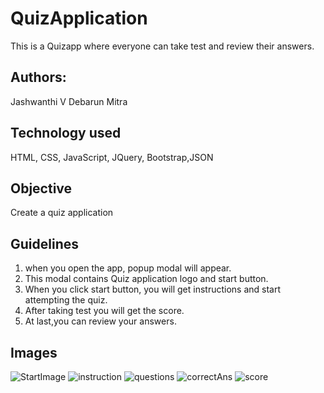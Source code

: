 # QuizApplication
This is a Quizapp where everyone can take test and review their answers.

## Authors:
Jashwanthi V
Debarun Mitra

## Technology used
HTML, CSS, JavaScript, JQuery, Bootstrap,JSON

## Objective
Create a quiz application

## Guidelines
1. when you open the app, popup modal will appear.
2. This modal contains Quiz application logo and start button.
3. When you click start button, you will get instructions and start attempting the quiz.
4. After taking test you will get the score. 
5. At last,you can review your answers.

## Images
![StartImage](images/startImg.png) 
![instruction](images/instructions.png)
![questions](images/question.png)
![correctAns](images/correctAns.png)
![score](images/scoreImg.png)

 
